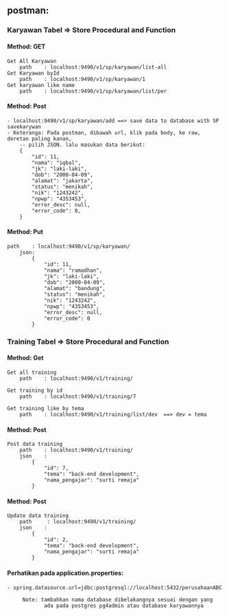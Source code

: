 ## postman: 

### Karyawan Tabel => Store Procedural and Function
#### Method: GET
    Get All Karyawan
        path    : localhost:9490/v1/sp/karyawan/list-all
    Get Karyawan byId
        path    : localhost:9490/v1/sp/karyawan/1 
    Get karyawan like name
        path    : localhost:9490/v1/sp/karyawan/list/per 
#### Method: Post
    - localhost:9490/v1/sp/karyawan/add ==> save data to database with SP savekarywan
    - Keteranga: Pada postman, dibawah url, klik pada body, ke raw, deretan paling kanan,
        -- pilih JSON. lalu masukan data berikut:
        {
            "id": 11,
            "nama": "iqbal",
            "jk": "laki-laki",
            "dob": "2000-04-09",
            "alamat": "jakarta",
            "status": "menikah",
            "nik": "1243242",
            "npwp": "4353453",
            "error_desc": null,
            "error_code": 0,
        }

#### Method: Put
    path    : localhost:9490/v1/sp/karyawan/
        json: 
            {
                "id": 11,
                "nama": "ramadhan",
                "jk": "laki-laki",
                "dob": "2000-04-09",
                "alamat": "bandung",
                "status": "menikah",
                "nik": "1243242",
                "npwp": "4353453",
                "error_desc": null,
                "error_code": 0
            }

### Training Tabel => Store Procedural and Function
#### Method: Get
    Get all training
        path    : localhost:9490/v1/training/

    Get training by id
        path    : localhost:9490/v1/training/7

    Get training like by tema
        path    : localhost:9490/v1/training/list/dev  ==> dev = tema
#### Method: Post
    Post data training
        path    : localhost:9490/v1/training/
        json    :  
            {
                "id": 7,
                "tema": "back-end development",
                "nama_pengajar": "surti remaja"
            }

#### Method: Post
    Update data training
        path     : localhost:9490/v1/training/
        json    :
            {
                "id": 2,
                "tema": "back-end development",
                "nama_pengajar": "surti remaja"
            }
        

#### Perhatikan pada application.properties:
    - spring.datasource.url=jdbc:postgresql://localhost:5432/perusahaanABC
        
         Note: tambahkan nama database dibelakangnya sesuai dengan yang
                ada pada postgres pg4admin atau database karyawannya
